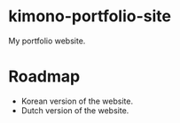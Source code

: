 # kimono-portfolio-site
My portfolio website.

# Roadmap
- Korean version of the website.
- Dutch version of the website.
